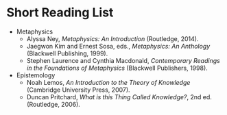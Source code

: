 # Short Reading List
- Metaphysics
    - Alyssa Ney, *Metaphysics: An Introduction* (Routledge, 2014).
    - Jaegwon Kim and Ernest Sosa, eds., *Metaphysics: An Anthology* (Blackwell Publishing, 1999).
    - Stephen Laurence and Cynthia Macdonald, *Contemporary Readings in the Foundations of Metaphysics* (Blackwell Publishers, 1998).
- Epistemology
    - Noah Lemos, *An Introduction to the Theory of Knowledge* (Cambridge University Press, 2007).
    - Duncan Pritchard, *What is this Thing Called Knowledge?*, 2nd ed. (Routledge, 2006).

